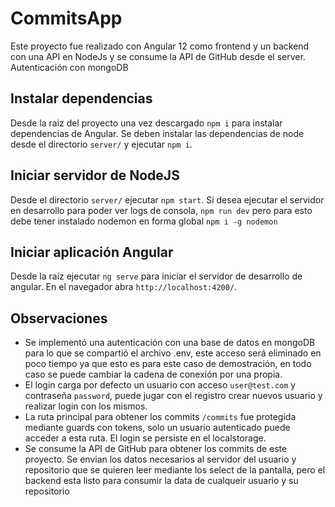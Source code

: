 # CommitsApp

Este proyecto fue realizado con Angular 12 como frontend y un backend con una API en NodeJs y se consume la API de GitHub desde el server. Autenticación con mongoDB


## Instalar dependencias

Desde la raiz del proyecto una vez descargado `npm i` para instalar dependencias de Angular. Se deben instalar las dependencias de node desde el directorio `server/` y ejecutar `npm i`. 

## Iniciar servidor de NodeJS

Desde el directorio `server/` ejecutar `npm start`. Si desea ejecutar el servidor en desarrollo para poder ver logs de consola, `npm run dev` pero para esto debe tener instalado nodemon en forma global `npm i -g nodemon`

## Iniciar aplicación Angular

 Desde la raíz ejecutar `ng serve` para iniciar el servidor de desarrollo de angular. En el navegador abra `http://localhost:4200/`.





## Observaciones

- Se implementó una autenticación con una base de datos en mongoDB para lo que se compartió el archivo .env, este acceso será eliminado en poco tiempo ya que esto es para este caso de demostración, en todo caso se puede cambiar la cadena de conexión por una propia.
- El login carga por defecto un usuario con acceso `user@test.com` y contraseña `password`, puede jugar con el registro crear nuevos usuario y realizar login con los mismos.
- La ruta principal para obtener los commits `/commits` fue protegida mediante guards con tokens, solo un usuario autenticado puede acceder a esta ruta. El login se persiste en el localstorage.
- Se consume la API de GitHub para obtener los commits de este proyecto. Se envian los datos necesarios al servidor del usuario y repositorio que se quieren leer mediante los select de la pantalla, pero el backend esta listo para consumir la data de cualqueir usuario y su repositorio

